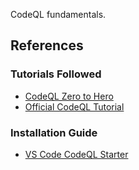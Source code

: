 CodeQL fundamentals.

## References

### Tutorials Followed

- [CodeQL Zero to Hero](https://github.blog/developer-skills/github/codeql-zero-to-hero-part-2-getting-started-with-codeql/)
- [Official CodeQL Tutorial](https://codeql.github.com/docs/writing-codeql-queries/ql-tutorials/)

### Installation Guide

- [VS Code CodeQL Starter](https://github.com/github/vscode-codeql-starter)
